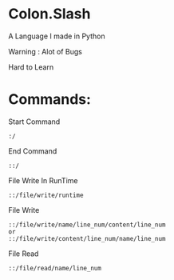 # Colon.Slash
A Language I made in Python

Warning : Alot of Bugs

Hard to Learn

# Commands:
Start Command 

    :/

End Command 

    ::/
    
File Write In RunTime

    ::/file/write/runtime

File Write 

    ::/file/write/name/line_num/content/line_num
    or
    ::/file/write/content/line_num/name/line_num
             
File Read 

    ::/file/read/name/line_num
